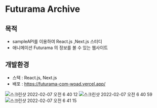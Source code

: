 # Futurama Archive

## 목적

- sampleAPI를 이용하여 React.js ,Next.js 스터디
- 애니메이션 Futurama 의 정보를 볼 수 있는 웹사이트

## 개발환경

- 스택 : React.js, Next.js
- 배포 : https://futurama-com-woad.vercel.app/

![스크린샷 2022-02-07 오전 6 40 12](https://user-images.githubusercontent.com/60065661/152702470-bde2f3fe-3f6e-42a2-bc6d-8d80c69b303d.png)
![스크린샷 2022-02-07 오전 6 40 59](https://user-images.githubusercontent.com/60065661/152702487-d52d8424-74e0-4025-afc4-46f362927b39.png)
![스크린샷 2022-02-07 오전 6 41 15](https://user-images.githubusercontent.com/60065661/152702499-6f178b70-ad45-4b4b-a25b-e8a16e5ab465.png)
